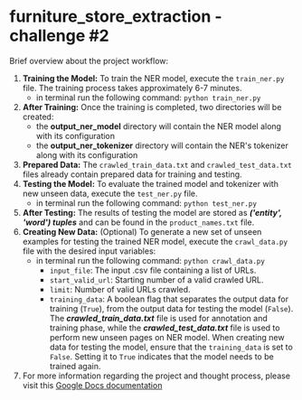 # furniture_store_extraction - challenge #2

Brief overview about the project workflow:

1. **Training the Model:** To train the NER model, execute the `train_ner.py` file. The training process takes approximately 6-7 minutes.
   - in terminal run the following command: `python train_ner.py`
2. **After Training:** Once the training is completed, two directories will be created:
   - the **output_ner_model** directory will contain the NER model along with its configuration
   - the **output_ner_tokenizer** directory will contain the NER's tokenizer along with its configuration
3. **Prepared Data:** The `crawled_train_data.txt` and `crawled_test_data.txt` files already contain prepared data for training and testing.
4. **Testing the Model:** To evaluate the trained model and tokenizer with new unseen data, execute the `test_ner.py` file.
   - in terminal run the following command: `python test_ner.py`
5. **After Testing:** The results of testing the model are stored as ***('entity', 'word') tuples*** and can be found in the `product_names.txt` file.
6. **Creating New Data:** (Optional) To generate a new set of unseen examples for testing the trained NER model, 
execute the `crawl_data.py` file with the desired input variables:
   - in terminal run the following command: `python crawl_data.py`
     - `input_file`: The input .csv file containing a list of URLs.
     - `start_valid_url`: Starting number of a valid crawled URL.
     - `limit`: Number of valid URLs crawled.
     - `training_data`: A boolean flag that separates the output data for training (`True`), from the output data for testing the model (`False`).
The ***crawled_train_data.txt*** file is used for annotation and training phase, 
while the ***crawled_test_data.txt*** file is used to perform new unseen pages on NER model. 
When creating new data for testing the model, ensure that the `training_data` is set to `False`. Setting it to `True` indicates that the model needs to be trained again.
7. For more information regarding the project and thought process, please visit this [Google Docs documentation](https://docs.google.com/document/d/1uQrA2weAnQ0KJe-A3IeMbnY54yZ-uBIgSt8anb8_YoY/edit?usp=sharing)